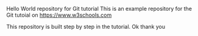 Hello World repository for Git tutorial
This is an example repository for the Git tutoial on https://www.w3schools.com

This repository is built step by step in the tutorial. Ok thank you
